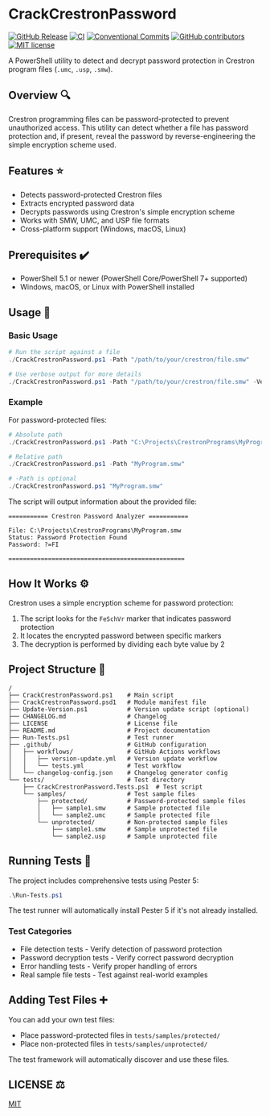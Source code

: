 # CrackCrestronPassword

[![GitHub Release](https://img.shields.io/github/v/release/Norgate-AV/CrackCrestronPassword)](https://github.com/Norgate-AV/CrackCrestronPassword/releases)
[![CI](https://github.com/Norgate-AV/CrackCrestronPassword/actions/workflows/tests.yml/badge.svg)](https://github.com/Norgate-AV/CrackCrestronPassword/actions/workflows/tests.yml)
[![Conventional Commits](https://img.shields.io/badge/Conventional%20Commits-1.0.0-%23FE5196?logo=conventionalcommits&logoColor=white)](https://conventionalcommits.org)
[![GitHub contributors](https://img.shields.io/github/contributors/Norgate-AV/CrackCrestronPassword)](https://github.com/Norgate-AV/CrackCrestronPassword/graphs/contributors)
[![MIT license](https://img.shields.io/badge/License-MIT-blue.svg)](LICENSE)

A PowerShell utility to detect and decrypt password protection in Crestron program files (`.umc`, `.usp`, `.smw`).

## Overview :mag:

Crestron programming files can be password-protected to prevent unauthorized access. This utility can detect whether a file has password protection and, if present, reveal the password by reverse-engineering the simple encryption scheme used.

## Features :star:

-   Detects password-protected Crestron files
-   Extracts encrypted password data
-   Decrypts passwords using Crestron's simple encryption scheme
-   Works with SMW, UMC, and USP file formats
-   Cross-platform support (Windows, macOS, Linux)

## Prerequisites :heavy_check_mark:

-   PowerShell 5.1 or newer (PowerShell Core/PowerShell 7+ supported)
-   Windows, macOS, or Linux with PowerShell installed

## Usage :rocket:

### Basic Usage

```powershell
# Run the script against a file
./CrackCrestronPassword.ps1 -Path "/path/to/your/crestron/file.smw"

# Use verbose output for more details
./CrackCrestronPassword.ps1 -Path "/path/to/your/crestron/file.smw" -Verbose
```

### Example

For password-protected files:

```powershell
# Absolute path
./CrackCrestronPassword.ps1 -Path "C:\Projects\CrestronPrograms\MyProgram.smw"

# Relative path
./CrackCrestronPassword.ps1 -Path "MyProgram.smw"

# -Path is optional
./CrackCrestronPassword.ps1 "MyProgram.smw"
```

The script will output information about the provided file:

```
=========== Crestron Password Analyzer ===========

File: C:\Projects\CrestronPrograms\MyProgram.smw
Status: Password Protection Found
Password: ?=FI

=================================================
```

## How It Works :gear:

Crestron uses a simple encryption scheme for password protection:

1. The script looks for the `FeSchVr` marker that indicates password protection
2. It locates the encrypted password between specific markers
3. The decryption is performed by dividing each byte value by 2

## Project Structure :open_file_folder:

```
/
├── CrackCrestronPassword.ps1    # Main script
├── CrackCrestronPassword.psd1   # Module manifest file
├── Update-Version.ps1           # Version update script (optional)
├── CHANGELOG.md                 # Changelog
├── LICENSE                      # License file
├── README.md                    # Project documentation
├── Run-Tests.ps1                # Test runner
├── .github/                     # GitHub configuration
│   ├── workflows/               # GitHub Actions workflows
│   │   ├── version-update.yml   # Version update workflow
│   │   └── tests.yml            # Test workflow
│   └── changelog-config.json    # Changelog generator config
└── tests/                       # Test directory
    ├── CrackCrestronPassword.Tests.ps1  # Test script
    └── samples/                 # Test sample files
        ├── protected/           # Password-protected sample files
        │   ├── sample1.smw      # Sample protected file
        │   └── sample2.umc      # Sample protected file
        └── unprotected/         # Non-protected sample files
            ├── sample1.smw      # Sample unprotected file
            └── sample2.usp      # Sample unprotected file
```

## Running Tests :test_tube:

The project includes comprehensive tests using Pester 5:

```powershell
.\Run-Tests.ps1
```

The test runner will automatically install Pester 5 if it's not already installed.

### Test Categories

-   File detection tests - Verify detection of password protection
-   Password decryption tests - Verify correct password decryption
-   Error handling tests - Verify proper handling of errors
-   Real sample file tests - Test against real-world examples

## Adding Test Files :heavy_plus_sign:

You can add your own test files:

-   Place password-protected files in `tests/samples/protected/`
-   Place non-protected files in `tests/samples/unprotected/`

The test framework will automatically discover and use these files.

## LICENSE :balance_scale:

[MIT](./LICENSE)
